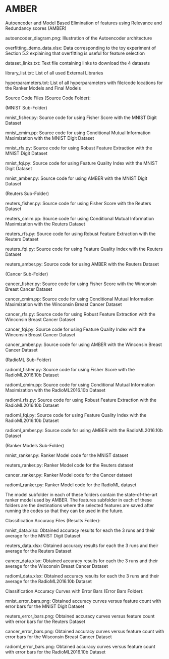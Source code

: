 # AMBER
Autoencoder and Model Based Elimination of features using Relevance and Redundancy scores (AMBER)

autoencoder_diagram.png: Illustration of the Autoencoder architecture

overfitting_demo_data.xlsx: Data corresponding to the toy experiment of Section 5.2 explaining that overfitting is useful for feature selection

dataset_links.txt: Text file containing links to download the 4 datasets

library_list.txt: List of all used External Libraries

hyperparameters.txt: List of all hyperparameters with file/code locations for the Ranker Models and Final Models


Source Code Files (Source Code Folder):

(MNIST Sub-Folder)

mnist_fisher.py: Source code for using Fisher Score with the MNIST Digit Dataset

mnist_cmim.pp: Source code for using Conditional Mutual Information Maximization with the MNIST Digit Dataset

mnist_rfs.py: Source code for using Robust Feature Extraction with the MNIST Digit Dataset

mnist_fqi.py: Source code for using Feature Quality Index with the MNIST Digit Dataset

mnist_amber.py: Source code for using AMBER with the MNIST Digit Dataset

(Reuters Sub-Folder)

reuters_fisher.py: Source code for using Fisher Score with the Reuters Dataset

reuters_cmim.pp: Source code for using Conditional Mutual Information Maximization with the Reuters Dataset

reuters_rfs.py: Source code for using Robust Feature Extraction with the Reuters Dataset

reuters_fqi.py: Source code for using Feature Quality Index with the Reuters Dataset

reuters_amber.py: Source code for using AMBER with the Reuters Dataset

(Cancer Sub-Folder)

cancer_fisher.py: Source code for using Fisher Score with the Winconsin Breast Cancer Dataset

cancer_cmim.pp: Source code for using Conditional Mutual Information Maximization with the Winconsin Breast Cancer Dataset

cancer_rfs.py: Source code for using Robust Feature Extraction with the Winconsin Breast Cancer Dataset

cancer_fqi.py: Source code for using Feature Quality Index with the Winconsin Breast Cancer Dataset

cancer_amber.py: Source code for using AMBER with the Winconsin Breast Cancer Dataset

(RadioML Sub-Folder)

radioml_fisher.py: Source code for using Fisher Score with the RadioML2016.10b Dataset

radioml_cmim.pp: Source code for using Conditional Mutual Information Maximization with the RadioML2016.10b Dataset

radioml_rfs.py: Source code for using Robust Feature Extraction with the RadioML2016.10b Dataset

radioml_fqi.py: Source code for using Feature Quality Index with the RadioML2016.10b Dataset

radioml_amber.py: Source code for using AMBER with the RadioML2016.10b Dataset

(Ranker Models Sub-Folder)

mnist_ranker.py: Ranker Model code for the MNIST dataset

reuters_ranker.py: Ranker Model code for the Reuters dataset

cancer_ranker.py: Ranker Model code for the Cancer dataset

radioml_ranker.py: Ranker Model code for the RadioML dataset

The model subfolder in each of these folders contain the state-of-the-art ranker model used by AMBER.
The features subfolder in each of these folders are the destinations where the selected features are saved after running the codes so that they can be used in the future.

Classification Accuracy Files (Results Folder): 

mnist_data.xlsx: Obtained accuracy results for each the 3 runs and their average for the MNIST Digit Dataset

reuters_data.xlsx: Obtained accuracy results for each the 3 runs and their average for the Reuters Dataset

cancer_data.xlsx: Obtained accuracy results for each the 3 runs and their average for the Wisconsin Breast Cancer Dataset

radioml_data.xlsx: Obtained accuracy results for each the 3 runs and their average for the RadioML2016.10b Dataset


Classification Accuracy Curves with Error Bars (Error Bars Folder):

mnist_error_bars.png: Obtained accuracy curves versus feature count with error bars for the MNIST Digit Dataset

reuters_error_bars.png: Obtained accuracy curves versus feature count with error bars for the Reuters Dataset

cancer_error_bars.png: Obtained accuracy curves versus feature count with error bars for the Wisconsin Breast Cancer Dataset

radioml_error_bars.png: Obtained accuracy curves versus feature count with error bars for the RadioML2016.10b Dataset

